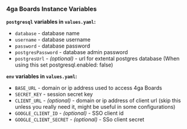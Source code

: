 ### 4ga Boards Instance Variables

**`postgresql` variables in `values.yaml`:**

- `database` - database name
- `username` - database username
- `password` - database password
- `postgresPassword` - database admin password
- `postgresUrl` - _(optional)_ - url for extental postgres database (When using this set postgresql.enabled: false)

**`env` variables in `values.yaml`:**

- `BASE_URL` - domain or ip address used to access 4ga Boards
- `SECRET_KEY` - session secret key
- `CLIENT_URL` - _(optional)_ - domain or ip address of client url (skip this unless you really need it, might be useful in some configurations)
- `GOOGLE_CLIENT_ID` - _(optional)_ - SSO client id
- `GOOGLE_CLIENT_SECRET` - _(optional)_ - SSo client secret
